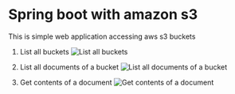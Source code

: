 # Spring boot with amazon s3

This is simple web application accessing aws s3 buckets


1) List all buckets
![List all buckets](screenshot/buckets.PNG)


2) List all documents of a bucket
![List all documents of a bucket](screenshot/docs.PNG)


3) Get contents of a document
![Get contents of a document](screenshot/contents.PNG)
